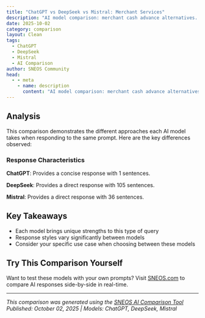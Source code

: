 ```yaml
---
title: "ChatGPT vs DeepSeek vs Mistral: Merchant Services"
description: "AI model comparison: merchant cash advance alternatives..."
date: 2025-10-02
category: comparison
layout: Clean
tags:
  - ChatGPT
  - DeepSeek
  - Mistral
  - AI Comparison
author: SNEOS Community
head:
  - - meta
    - name: description
      content: "AI model comparison: merchant cash advance alternatives..."
---
```


<ChatComparison
  title="ChatGPT vs DeepSeek vs Mistral: Merchant Services"
  prompt="merchant cash advance alternatives"
  :responses='{
    "ChatGPT": "Error calling OpenAI API.",
    "DeepSeek": "Of course. A Merchant Cash Advance (MCA) is often a fast but expensive solution. The high factor rates and daily/weekly repayments can create a cash flow trap.\n\nHere is a comprehensive guide to MCA alternatives, categorized from best to more situational options.\n\n### **Top-Tier Alternatives (Best Rates \u0026 Terms)**\n\nThese should be your first stop. They offer lower costs and more stability.\n\n#### 1. **Term Loans (Bank or Credit Union)**\n*   **What it is:** A traditional loan with a fixed repayment schedule (monthly) and a fixed interest rate.\n*   **Best for:** Established businesses with good credit and a solid financial history.\n*   **Pros:**\n    *   **Lowest interest rates** available.\n    *   Predictable monthly payments aid in budgeting.\n    *   Builds your business credit.\n*   **Cons:**\n    *   Stringent application process (requires strong credit, tax returns, financial statements).\n    *   Can be slow to fund (several days to weeks).\n\n#### 2. **SBA Loans**\n*   **What it is:** Loans partially guaranteed by the U.S. Small Business Administration, offered through banks and lenders. The most common are SBA 7(a) loans.\n*   **Best for:** Businesses that may not qualify for a traditional bank loan but have a strong business plan.\n*   **Pros:**\n    *   Very competitive interest rates and long repayment terms (5-25 years).\n    *   Lower down payments.\n    *   The government guarantee makes lenders more willing to lend.\n*   **Cons:**\n    *   Extensive paperwork and a slow funding process (can take 30-90 days).\n    *   Strict eligibility requirements.\n\n#### 3. **Business Line of Credit**\n*   **What it is:** A revolving credit limit that you can draw from as needed, similar to a business credit card. You only pay interest on the amount you use.\n*   **Best for:** Managing cash flow gaps, covering unexpected expenses, and financing short-term projects.\n*   **Pros:**\n    *   Extremely flexible\u2014use it when you need it.\n    *   Helps build a financial safety net.\n    *   Once established, it\u0027s there for future needs.\n*   **Cons:**\n    *   May have annual fees or maintenance fees.\n    *   Interest rates are typically higher than term loans but lower than MCAs.\n\n---\n\n### **Strong Contenders (Good Balance of Speed and Cost)**\n\nThese options are faster than traditional banks but more expensive.\n\n#### 4. **Online Term Loans \u0026 Lines of Credit**\n*   **What it is:** Lenders like **Funding Circle**, **OnDeck**, and **BlueVine** offer faster, more accessible online applications.\n*   **Best for:** Businesses that need funding faster than a bank can provide (often within a few days) and have decent credit (600\u002B).\n*   **Pros:**\n    *   Faster application and funding than banks.\n    *   More flexible eligibility requirements than traditional banks.\n*   **Cons:**\n    *   Higher interest rates than banks/SBA loans.\n    *   Can have origination fees.\n\n#### 5. **Invoice Financing (Accounts Receivable Financing)**\n*   **What it is:** You get an advance on your outstanding invoices. The lender provides a percentage (e.g., 85%) of the invoice value upfront, and the remainder (minus fees) when your customer pays.\n*   **Best for:** B2B businesses with slow-paying clients or those that need to bridge cash flow gaps.\n*   **Pros:**\n    *   The funding is directly tied to your sales, so it grows with your business.\n    *   Fast access to cash.\n*   **Cons:**\n    *   Fees can add up, though often cheaper than an MCA.\n    *   Your customers may be aware you are using a financing service (depending on the type).\n\n#### 6. **Equipment Financing**\n*   **What it is:** A loan specifically for purchasing business equipment. The equipment itself serves as collateral.\n*   **Best for:** Any business that needs to buy vehicles, machinery, technology, or other essential equipment.\n*   **Pros:**\n    *   Easier to qualify for because the loan is secured.\n    *   Competitive rates and fixed payments.\n    *   Preserves your other cash and credit lines.\n*   **Cons:**\n    *   The equipment can be repossessed if you default.\n\n---\n\n### **Creative \u0026 Niche Alternatives**\n\nThese don\u0027t involve taking on debt in the traditional sense.\n\n#### 7. **Business Credit Cards**\n*   **What it is:** A revolving line of credit for business expenses.\n*   **Best for:** Everyday smaller expenses, managing cash flow, and earning rewards.\n*   **Pros:**\n    *   Can offer 0% introductory APR periods, making short-term financing essentially free.\n    *   Builds business credit and offers rewards (cash back, travel points).\n*   **Cons:**\n    *   High interest rates after the intro period.\n    *   Easy to accumulate unsustainable debt.\n\n#### 8. **Revenue-Based Financing (RBF)**\n*   **What it is:** Similar to an MCA but generally more founder-friendly. You receive a lump sum in exchange for a percentage of future revenue until a pre-determined cap is reached.\n*   **Best for:** SaaS, e-commerce, and other businesses with strong, predictable monthly revenues.\n*   **Pros:**\n    *   Payments fluctuate with your revenue\u2014slower months mean lower payments.\n    *   No personal collateral or equity given up.\n    *   Clear total repayment cap (unlike MCAs which can be ambiguous).\n*   **Cons:**\n    *   More expensive than traditional debt.\n    *   Not as widely available as other options.\n\n#### 9. **Crowdfunding (Rewards or Equity)**\n*   **What it is:** Raising small amounts of money from a large number of people, typically via online platforms (Kickstarter, Indiegogo, or equity-based platforms like Wefunder).\n*   **Best for:** Consumer products, creative projects, or businesses with a compelling story and community.\n*   **Pros:**\n    *   Validates your product idea and builds a customer base.\n    *   No debt or interest (for rewards-based).\n*   **Cons:**\n    *   Requires significant marketing effort.\n    *   For equity crowdfunding, you give up a small piece of ownership.\n\n---\n\n### **How to Choose the Right Alternative**\n\nAsk yourself these questions:\n\n1.  **How fast do I need the money?**\n    *   **Within 24 hours:** Online lender, RBF, or Invoice Financing.\n    *   **Within a week:** Business line of credit, online term loan.\n    *   **Can wait a month\u002B:** SBA Loan, traditional bank loan.\n\n2.  **What is the true total cost?**\n    *   Always calculate the **APR (Annual Percentage Rate)**. This is the most accurate way to compare the cost of an MCA (which uses a factor rate) to other loans. The APR of an MCA can often be 50-200% or more.\n\n3.  **How healthy is my cash flow?**\n    *   If you need flexible payments that align with your revenue, a **Line of Credit** or **Revenue-Based Financing** is better than a fixed-term loan.\n\n4.  **What am I using the funds for?**\n    *   **Equipment:** Equipment Financing.\n    *   **Covering slow-paying invoices:** Invoice Financing.\n    *   **General working capital:** Term loan or Line of Credit.\n\n**Bottom Line:** Avoid the MCA cycle if at all possible. The alternatives listed above, while sometimes requiring more effort to secure, will put your business on a much healthier financial path. Start by exploring an SBA loan or a line of credit from your local bank or credit union.",
    "Mistral": "Merchant Cash Advances (MCAs) are a form of financing where a business receives a lump sum in exchange for a percentage of future credit card sales. While MCAs can be useful for businesses needing quick cash, they often come with high fees and can be expensive. Here are some alternatives to consider:\n\n1. **Small Business Loans**:\n   - **Traditional Bank Loans**: Offered by banks, these loans typically have lower interest rates but may require collateral and have stricter eligibility criteria.\n   - **SBA Loans**: Guaranteed by the U.S. Small Business Administration, these loans offer favorable terms and lower interest rates but can take longer to process.\n\n2. **Business Lines of Credit**:\n   - Provides flexible access to funds up to a certain limit. You only pay interest on the amount you borrow.\n\n3. **Invoice Factoring**:\n   - Sell your outstanding invoices to a factoring company for immediate cash. This can be useful for businesses with slow-paying customers.\n\n4. **Equipment Financing**:\n   - Specifically for purchasing equipment, this type of financing uses the equipment itself as collateral.\n\n5. **Crowdfunding**:\n   - Platforms like Kickstarter, Indiegogo, or GoFundMe allow businesses to raise funds from a large number of people, often in exchange for rewards or equity.\n\n6. **Peer-to-Peer Lending**:\n   - Platforms like LendingClub or Prosper connect borrowers directly with investors, often offering competitive rates.\n\n7. **Venture Capital**:\n   - For startups and high-growth businesses, venture capitalists provide funding in exchange for equity in the company.\n\n8. **Angel Investors**:\n   - Similar to venture capital, angel investors provide funding in exchange for equity, often at an earlier stage of the business.\n\n9. **Grants**:\n   - Government and private grants can provide funding without the need for repayment, though they often come with specific eligibility criteria and requirements.\n\n10. **Credit Cards**:\n    - Business credit cards can offer a quick source of funding, though they typically have higher interest rates.\n\n11. **Microloans**:\n    - Small loans, often provided by non-profit organizations, designed to help small businesses and startups.\n\n12. **Revenue-Based Financing**:\n    - Similar to MCAs, but the repayment is based on a percentage of overall revenue rather than just credit card sales.\n\n13. **Friends and Family**:\n    - Borrowing from friends and family can be a quick and flexible option, though it comes with its own set of risks and considerations.\n\n14. **Personal Loans**:\n    - If you have good personal credit, you might consider a personal loan to fund your business.\n\nEach of these alternatives has its own set of advantages and disadvantages, so it\u0027s important to carefully consider your business\u0027s needs and financial situation before making a decision."
  }'
  published-date="12:02"
/>

## Analysis

This comparison demonstrates the different approaches each AI model takes when responding to the same prompt. Here are the key differences observed:

### Response Characteristics

**ChatGPT**: Provides a concise response with 1 sentences. 

**DeepSeek**: Provides a direct response with 105 sentences. 

**Mistral**: Provides a direct response with 36 sentences. 

## Key Takeaways

- Each model brings unique strengths to this type of query
- Response styles vary significantly between models
- Consider your specific use case when choosing between these models

## Try This Comparison Yourself

Want to test these models with your own prompts? Visit [SNEOS.com](https://sneos.com) to compare AI responses side-by-side in real-time.

---

*This comparison was generated using the [SNEOS AI Comparison Tool](https://sneos.com)*
*Published: October 02, 2025 | Models: ChatGPT, DeepSeek, Mistral*
